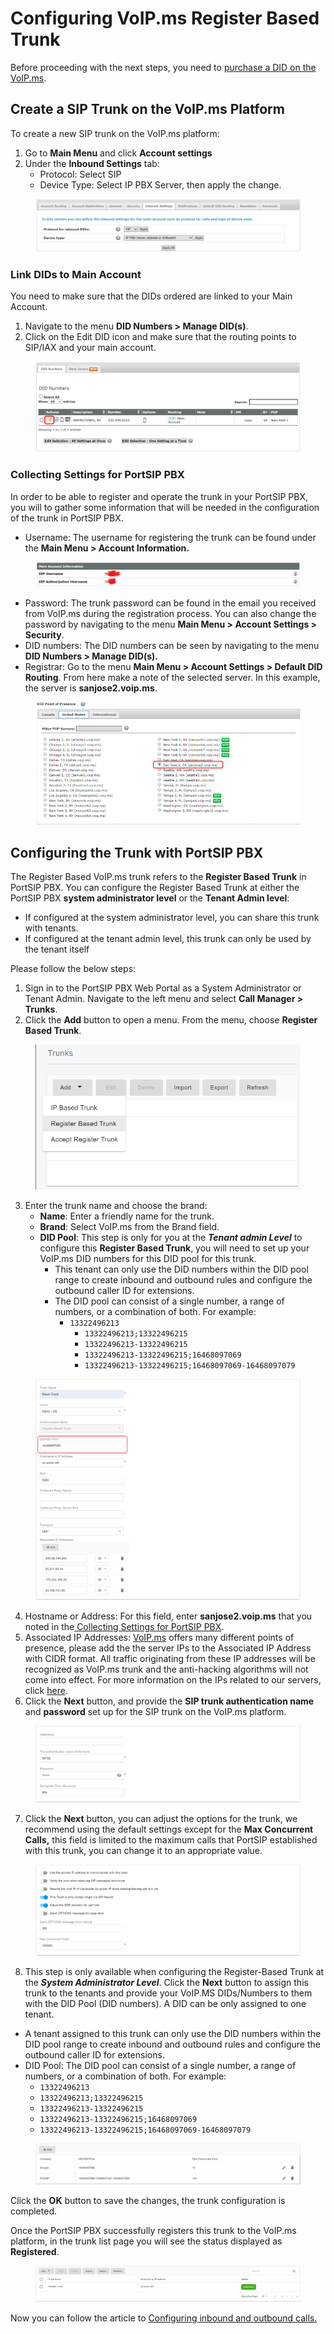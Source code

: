 # Configuring VoIP.ms Register Based Trunk

Before proceeding with the next steps, you need to [purchase a DID on the VoIP.ms](purchase-a-did-on-voip.ms.md).

## Create a SIP Trunk on the VoIP.ms Platform

To create a new SIP trunk on the VoIP.ms platform:

1. Go to **Main Menu** and click **Account settings**
2. Under the **Inbound Settings** tab:
   * &#x20;Protocol: Select SIP&#x20;
   * Device Type: Select IP PBX Server, then apply the change.

<figure><img src="../../.gitbook/assets/voip.ms-fig2.png" alt=""><figcaption></figcaption></figure>

### Link DIDs to Main Account

You need to make sure that the DIDs ordered are linked to your Main Account.&#x20;

1. Navigate to the menu **DID Numbers > Manage DID(s)**.&#x20;
2. Click on the Edit DID icon and make sure that the routing points to SIP/IAX and your main account.

<figure><img src="../../.gitbook/assets/voip.ms-fig3.png" alt=""><figcaption></figcaption></figure>

### Collecting Settings for PortSIP PBX

In order to be able to register and operate the trunk in your PortSIP PBX, you will to gather some information that will be needed in the configuration of the trunk in PortSIP PBX.

* Username: The username for registering the trunk can be found under the **Main Menu > Account Information.**

<figure><img src="../../.gitbook/assets/voip.ms-fig4.png" alt=""><figcaption></figcaption></figure>

* Password: The trunk password can be found in the email you received from VoIP.ms during the registration process. You can also change the password by navigating to the menu **Main Menu > Account Settings > Security**.
* DID numbers: The DID numbers can be seen by navigating to the menu **DID Numbers > Manage DID(s).**
* Registrar: Go to the menu **Main Menu > Account Settings > Default DID Routing**. From here make a note of the selected server. In this example, the server is **sanjose2.voip.ms**.

<figure><img src="../../.gitbook/assets/voip.ms-fig5.png" alt=""><figcaption></figcaption></figure>

## Configuring the Trunk with PortSIP PBX

The Register Based VoIP.ms trunk refers to the **Register Based Trunk** in PortSIP PBX. You can configure the Register Based Trunk at either the PortSIP PBX **system administrator level** or the **Tenant Admin level**:

* If configured at the system administrator level, you can share this trunk with tenants.
* If configured at the tenant admin level, this trunk can only be used by the tenant itself

Please follow the below steps:

1. Sign in to the PortSIP PBX Web Portal as a System Administrator or Tenant Admin. Navigate to the left menu and select **Call Manager > Trunks**.&#x20;
2. Click the **Add** button to open a menu. From the menu, choose **Register Based Trunk**.

<figure><img src="../../.gitbook/assets/wavix-fig13.png" alt="" width="563"><figcaption></figcaption></figure>

3. Enter the trunk name and choose the brand:
   * **Name**: Enter a friendly name for the trunk.
   * **Brand**: Select VoIP.ms from the Brand field.
   * **DID Pool**: This step is only for you at the _**Tenant admin Level**_ to configure this **Register Based Trunk**, you will need to set up your VoIP.ms DID numbers for this DID pool for this trunk.&#x20;
     * This tenant can only use the DID numbers within the DID pool range to create inbound and outbound rules and configure the outbound caller ID for extensions.
     * The DID pool can consist of a single number, a range of numbers, or a combination of both. For example:
       * `13322496213`
         * `13322496213;13322496215`
         * `13322496213-13322496215`
         * `13322496213-13322496215;16468097069`&#x20;
         * `13322496213-13322496215;16468097069-16468097079`

<figure><img src="../../.gitbook/assets/wavix-fig14.png" alt=""><figcaption></figcaption></figure>

4. Hostname or Address: For this field, enter  **sanjose2.voip.ms** that you noted in the[ Collecting Settings for PortSIP PBX](configuring-voip.ms-register-based-trunk.md#collecting-settings-for-portsip-pbx).
5. Associated IP Addresses: [VoIP.ms](http://www.voip.ms/) offers many different points of presence, please add the the server IPs to the Associated IP Address with CIDR format. All traffic originating from these IP addresses will be recognized as VoIP.ms trunk and the anti-hacking algorithms will not come into effect. For more information on the IPs related to our servers, click [here](https://wiki.voip.ms/article/Servers).
6. Click the **Next** button, and provide the **SIP trunk authentication name** and **password** set up for the SIP  trunk on the VoIP.ms platform.&#x20;

<figure><img src="../../.gitbook/assets/wavix-fig18.png" alt=""><figcaption></figcaption></figure>

7. Click the **Next** button, you can adjust the options for the trunk, we recommend using the default settings except for the **Max Concurrent Calls,** this field is limited to the maximum calls that PortSIP established with this trunk, you can change it to an appropriate value.

<figure><img src="../../.gitbook/assets/wavix-fig16.png" alt=""><figcaption></figcaption></figure>

8. This step is only available when configuring the Register-Based Trunk at the _**System Administrator Level**_. Click the **Next** button to assign this trunk to the tenants and provide your VoIP.MS DIDs/Numbers to them with the DID Pool (DID numbers).  A DID can be only assigned to one tenant.

* A tenant assigned to this trunk can only use the DID numbers within the DID pool range to create inbound and outbound rules and configure the outbound caller ID for extensions.
* DID Pool: The DID pool can consist of a single number, a range of numbers, or a combination of both. For example:
  * `13322496213`
  * `13322496213;13322496215`
  * `13322496213-13322496215`
  * `13322496213-13322496215;16468097069`&#x20;
  * `13322496213-13322496215;16468097069-16468097079`

<figure><img src="../../.gitbook/assets/wavix-fig17.png" alt=""><figcaption></figcaption></figure>

Click the **OK** button to save the changes, the trunk configuration is completed.

Once the PortSIP PBX successfully registers this trunk to the VoIP.ms platform, in the trunk list page you will see the status displayed as **Registered**.

<figure><img src="../../.gitbook/assets/wavix-fig19.png" alt=""><figcaption></figcaption></figure>

Now you can follow the article to [Configuring inbound and outbound calls.](configuring-outbound-and-inbound-calls.md)

